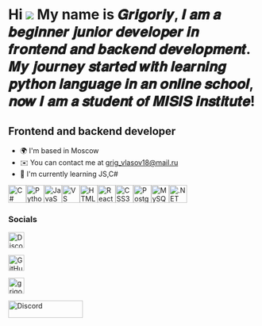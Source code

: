 Hi ![](https://user-images.githubusercontent.com/18350557/176309783-0785949b-9127-417c-8b55-ab5a4333674e.gif) My name is 𝑮𝒓𝒊𝒈𝒐𝒓𝒊𝒚, 𝑰 𝒂𝒎 𝒂 𝒃𝒆𝒈𝒊𝒏𝒏𝒆𝒓 𝒋𝒖𝒏𝒊𝒐𝒓 𝒅𝒆𝒗𝒆𝒍𝒐𝒑𝒆𝒓 𝒊𝒏 𝒇𝒓𝒐𝒏𝒕𝒆𝒏𝒅 𝒂𝒏𝒅 𝒃𝒂𝒄𝒌𝒆𝒏𝒅 𝒅𝒆𝒗𝒆𝒍𝒐𝒑𝒎𝒆𝒏𝒕. 𝑴𝒚 𝒋𝒐𝒖𝒓𝒏𝒆𝒚 𝒔𝒕𝒂𝒓𝒕𝒆𝒅 𝒘𝒊𝒕𝒉 𝒍𝒆𝒂𝒓𝒏𝒊𝒏𝒈 𝒑𝒚𝒕𝒉𝒐𝒏 𝒍𝒂𝒏𝒈𝒖𝒂𝒈𝒆 𝒊𝒏 𝒂𝒏 𝒐𝒏𝒍𝒊𝒏𝒆 𝒔𝒄𝒉𝒐𝒐𝒍, 𝒏𝒐𝒘 𝑰 𝒂𝒎 𝒂 𝒔𝒕𝒖𝒅𝒆𝒏𝒕 𝒐𝒇 𝑴𝑰𝑺𝑰𝑺 𝒊𝒏𝒔𝒕𝒊𝒕𝒖𝒕𝒆!
===============================================================================================================================================================================================================================================================================================================================================================================================================================================================================

Frontend and backend developer
------------------------------

* 🌍  I'm based in Moscow
* ✉️  You can contact me at [grig\_vlasov18@mail.ru](mailto:grig_vlasov18@mail.ru)
* 🧠  I'm currently learning JS,C#
<p align="left">
<a href="https://docs.microsoft.com/en-us/dotnet/csharp/" target="_blank" rel="noreferrer"><img src="https://raw.githubusercontent.com/danielcranney/readme-generator/main/public/icons/skills/csharp-colored.svg" alt="C#" title="C#" width="36" height="36" /></a><a href="https://www.python.org/" target="_blank" rel="noreferrer"><img src="https://raw.githubusercontent.com/danielcranney/readme-generator/main/public/icons/skills/python-colored.svg" alt="Python" title="Python" width="36" height="36" /></a><a href="https://developer.mozilla.org/en-US/docs/Web/JavaScript" target="_blank" rel="noreferrer"><img src="https://raw.githubusercontent.com/danielcranney/readme-generator/main/public/icons/skills/javascript-colored.svg" alt="JavaScript" title="JavaScript" width="36" height="36" /></a><a href="https://code.visualstudio.com/" target="_blank" rel="noreferrer"><img src="https://raw.githubusercontent.com/danielcranney/readme-generator/main/public/icons/skills/visualstudiocode-colored.svg" alt="VS Code" title="VS Code" width="36" height="36" /></a><a href="https://developer.mozilla.org/en-US/docs/Glossary/HTML5" target="_blank" rel="noreferrer"><img src="https://raw.githubusercontent.com/danielcranney/readme-generator/main/public/icons/skills/html5-colored.svg" alt="HTML5" title="HTML5" width="36" height="36" /></a><a href="https://reactjs.org/" target="_blank" rel="noreferrer"><img src="https://raw.githubusercontent.com/danielcranney/readme-generator/main/public/icons/skills/react-colored.svg" alt="React" title="React" width="36" height="36" /></a><a href="https://www.w3.org/TR/CSS/#css" target="_blank" rel="noreferrer"><img src="https://raw.githubusercontent.com/danielcranney/readme-generator/main/public/icons/skills/css3-colored.svg" alt="CSS3" title="CSS3" width="36" height="36" /></a><a href="https://www.postgresql.org/" target="_blank" rel="noreferrer"><img src="https://raw.githubusercontent.com/danielcranney/readme-generator/main/public/icons/skills/postgresql-colored.svg" alt="PostgreSQL" title="PostgreSQL" width="36" height="36" /></a><a href="https://www.mysql.com/" target="_blank" rel="noreferrer"><img src="https://raw.githubusercontent.com/danielcranney/readme-generator/main/public/icons/skills/mysql-colored.svg" alt="MySQL" title="MySQL" width="36" height="36" /></a><a href="https://dotnet.microsoft.com/en-us/" target="_blank" rel="noreferrer"><img src="https://raw.githubusercontent.com/danielcranney/readme-generator/main/public/icons/skills/dot-net-colored.svg" alt=".NET" title=".NET" width="36" height="36" /></a>
</p>

### Socials
<p align="left"> <a href="https://discord.com/users/pypinka" target="_blank" rel="noreferrer"> <picture> <source media="(prefers-color-scheme: dark)" srcset="https://raw.githubusercontent.com/danielcranney/readme-generator/main/public/icons/socials/discord-dark.svg" /> <source media="(prefers-color-scheme: light)" srcset="https://raw.githubusercontent.com/danielcranney/readme-generator/main/public/icons/socials/discord.svg" /> <img src="https://raw.githubusercontent.com/danielcranney/readme-generator/main/public/icons/socials/discord.svg" width="32" height="32" alt="Discord" title="Discord" /> </picture> </a></p>
<p align="left"> <a href="https://www.github.com/nypogod1" target="_blank" rel="noreferrer"> <picture> <source media="(prefers-color-scheme: dark)" srcset="https://raw.githubusercontent.com/danielcranney/readme-generator/main/public/icons/socials/github-dark.svg" /> <source media="(prefers-color-scheme: light)" srcset="https://raw.githubusercontent.com/danielcranney/readme-generator/main/public/icons/socials/github.svg" /> <img src="https://raw.githubusercontent.com/danielcranney/readme-generator/main/public/icons/socials/github.svg" width="32" height="32" alt="GitHub" title="GitHub" /> </picture> </a></p>
<p align="left"><a href="https://instagram.com/grigorishvarc" target="blank"><img align="center" src="https://raw.githubusercontent.com/rahuldkjain/github-profile-readme-generator/master/src/images/icons/Social/instagram.svg" alt="grigorishvarc" height="32" width="32" /></a>
</p>
<p align="left"> <a href="https://t.me/NyP0g0di" target="_blank" rel="noreferrer"> <picture> <source media="(prefers-color-scheme: dark)" srcset="https://img.shields.io/badge/Telegram-2CA5E0?style=for-the-badge&logo=telegram&logoColor=white" /> <source media="(prefers-color-scheme: light)" srcset="https://img.shields.io/badge/Telegram-2CA5E0?style=for-the-badge&logo=telegram&logoColor=white" /> <img src="https://img.shields.io/badge/Telegram-2CA5E0?style=for-the-badge&logo=telegram&logoColor=white" width="150" height="35" alt="Discord" title="Discord" /> </picture> </a></p>

